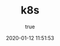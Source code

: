 ---
pageComponent:
  name: Catalogue
  data:
    path: k8s
    imgUrl: https://cdn.jsdelivr.net/gh/xugaoyi/image_store/blog/20200112120340.png
    description: k8s
title: k8s
date: 2020-01-12 11:51:53
permalink: /note/k8s/
article: false
comment: false
editLink: false
author:
  name: xugaoyi
  link: https://github.com/xugaoyi
---